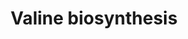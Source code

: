 ---
annotations:
- id: PW:0001285
  parent: classic metabolic pathway
  type: Pathway Ontology
  value: valine biosynthetic pathway
authors:
- Anwesha
- Mkutmon
- Eweitz
description: This event has been computationally inferred from an event that has been
  demonstrated in another species.<p>The inference is based on Ensembl Compara orthology
  projection. Briefly, reactions for which all involved PhysicalEntities (in input,
  output and catalyst) have a mapped ortholog or paralog are inferred to the other
  species. High-level events are also inferred for these events to allow for easier
  navigation.<p>Details of projection methods and parameters may be found <a href="/projection.html">here.</a><p>  Source:[http://plantreactome.gramene.org/
  Plant Reactome].
last-edited: 2021-05-25
organisms:
- Zea mays
redirect_from:
- /index.php/Pathway:WP3027
- /instance/WP3027
revision: null
schema-jsonld:
- '@context': https://schema.org/
  '@id': https://wikipathways.github.io/pathways/WP3027.html
  '@type': Dataset
  creator:
    '@type': Organization
    name: WikiPathways
  description: This event has been computationally inferred from an event that has
    been demonstrated in another species.<p>The inference is based on Ensembl Compara
    orthology projection. Briefly, reactions for which all involved PhysicalEntities
    (in input, output and catalyst) have a mapped ortholog or paralog are inferred
    to the other species. High-level events are also inferred for these events to
    allow for easier navigation.<p>Details of projection methods and parameters may
    be found <a href="/projection.html">here.</a><p>  Source:[http://plantreactome.gramene.org/
    Plant Reactome].
  keywords:
  - 2,3-dihydroxy-isovalerate
  - 2-acetolactate
  - 2OG
  - CO2
  - GRMZM2G014069
  - H+
  - H2O
  - KIV
  - L-Glu
  - L-Val
  - NADP+
  - NADPH
  - PYR
  - acetolactate
  - branched-chain-amino-acid
  - ketol-acid
  - reductoisomerase
  - synthase
  - transaminase
  license: CC0
  name: Valine biosynthesis
seo: CreativeWork
title: Valine biosynthesis
wpid: WP3027
---